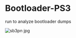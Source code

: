 Bootloader-PS3
==============

run to analyze bootloader dumps


![sb3pn jpg](https://cloud.githubusercontent.com/assets/3592375/3848821/666e2214-1e73-11e4-8256-947748350590.png)
